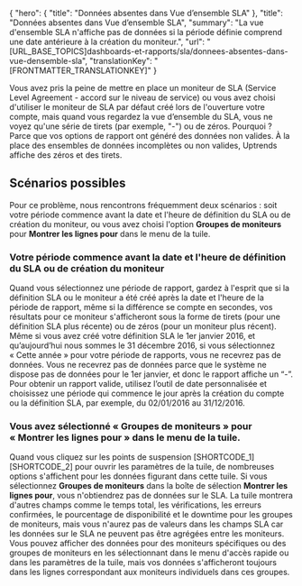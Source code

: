 {
  "hero": {
    "title": "Données absentes dans Vue d’ensemble SLA"
  },
  "title": "Données absentes dans Vue d’ensemble SLA",
  "summary": "La vue d'ensemble SLA n'affiche pas de données si la période définie comprend une date antérieure à la création du moniteur.",
  "url": "[URL_BASE_TOPICS]dashboards-et-rapports/sla/donnees-absentes-dans-vue-densemble-sla",
  "translationKey": "[FRONTMATTER_TRANSLATIONKEY]"
}

Vous avez pris la peine de mettre en place un moniteur de SLA (Service Level Agreement - accord sur le niveau de service) ou vous avez choisi d'utiliser le moniteur de SLA par défaut créé lors de l'ouverture votre compte, mais quand vous regardez la vue d’ensemble du SLA, vous ne voyez qu'une série de tirets (par exemple, "-") ou de zéros. Pourquoi ? Parce que vos options de rapport ont généré des données non valides. À la place des ensembles de données incomplètes ou non valides, Uptrends affiche des zéros et des tirets.

## Scénarios possibles

Pour ce problème, nous rencontrons fréquemment deux scénarios : soit votre période commence avant la date et l'heure de définition du SLA ou de création du moniteur, ou vous avez choisi l'option **Groupes de moniteurs** pour **Montrer les lignes pour** dans le menu de la tuile.

### Votre période commence avant la date et l'heure de définition du SLA ou de création du moniteur

Quand vous sélectionnez une période de rapport, gardez à l'esprit que si la définition SLA ou le moniteur a été créé après la date et l'heure de la période de rapport, même si la différence se compte en secondes, vos résultats pour ce moniteur s'afficheront sous la forme de tirets (pour une définition SLA plus récente) ou de zéros (pour un moniteur plus récent). Même si vous avez créé votre définition SLA le 1er janvier 2016, et qu’aujourd’hui nous sommes le 31 décembre 2016, si vous sélectionnez « Cette année » pour votre période de rapports, vous ne recevrez pas de données. Vous ne recevrez pas de données parce que le système ne dispose pas de données pour le 1er janvier, et donc le rapport affiche un “-”. Pour obtenir un rapport valide, utilisez l’outil de date personnalisée et choisissez une période qui commence le jour après la création du compte ou la définition SLA, par exemple, du 02/01/2016 au 31/12/2016.

### Vous avez sélectionné « Groupes de moniteurs » pour « Montrer les lignes pour » dans le menu de la tuile.

Quand vous cliquez sur les points de suspension [SHORTCODE_1][SHORTCODE_2] pour ouvrir les paramètres de la tuile, de nombreuses options s'affichent pour les données figurant dans cette tuile. Si vous sélectionnez **Groupes de moniteurs** dans la boîte de sélection **Montrer les lignes pour**, vous n'obtiendrez pas de données sur le SLA. La tuile montrera d'autres champs comme le temps total, les vérifications, les erreurs confirmées, le pourcentage de disponibilité et le downtime pour les groupes de moniteurs, mais vous n'aurez pas de valeurs dans les champs SLA car les données sur le SLA ne peuvent pas être agrégées entre les moniteurs. Vous pouvez afficher des données pour des moniteurs spécifiques ou des groupes de moniteurs en les sélectionnant dans le menu d'accès rapide ou dans les paramètres de la tuile, mais vos données s'afficheront toujours dans les lignes correspondant aux moniteurs individuels dans ces groupes.
